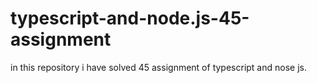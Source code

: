 # typescript-and-node.js-45-assignment
in this repository i have solved 45 assignment of typescript and nose js.
